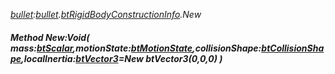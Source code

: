 _[bullet](../../modules/bullet/bullet-module.md):[bullet](../../modules/bullet/bullet-module.md).[btRigidBodyConstructionInfo](../../modules/bullet/bullet-btrigidbodyconstructioninfo.md).New_
##### Method New:Void( mass:[btScalar](../../modules/bullet/bullet-btscalar.md),motionState:[btMotionState](../../modules/bullet/bullet-btmotionstate.md),collisionShape:[btCollisionShape](../../modules/bullet/bullet-btcollisionshape.md),localInertia:[btVector3](../../modules/bullet/bullet-btvector3.md)=New btVector3(0,0,0) )
